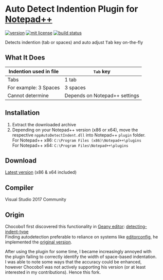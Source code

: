 # Auto Detect Indention Plugin for [Notepad++](https://notepad-plus-plus.org/)

[![version][version-img]][version-url]
[![mit license][license-img]][license-url]
[![build status][appveyor-img]][appveyor-url]

Detects indention (tab or spaces) and auto adjust <kbd>Tab</kbd> key on-the-fly

## What It Does

| Indention used in file | <kbd>Tab</kbd> key            |
| ---------------------- | ----------------------------- |
| Tabs                   | 1 tab                         |
| For example: 3 Spaces  | 3 spaces                      |
| Cannot determine       | Depends on Notepad++ settings |

## Installation
1. Extract the downloaded archive
2. Depending on your Notepad++ version (x86 or x64), move the respective `nppAutoDetectIndent.dll` into Notepad++ `plugin` folder.<br>
   For Notepad++ x86: `C:\Program Files (x86)\Notepad++\plugins`<br>
   For Notepad++ x64: `C:\Program Files\Notepad++\plugins`

## Download

[Latest version](./archive/1.0.zip) (x86 & x64 included)

## Compiler
Visual Studio 2017 Community

## Origin

Chocobo1 first discovered this functionality in [Geany editor](https://www.geany.org/): [detecting-indent-type](https://geany.org/manual/dev/#detecting-indent-type)<br>
Finding autodetection preferable to reliance on systems like [editorconfig](http://editorconfig.org/), he implemented the [original version](https://github.com/Chocobo1/nppAutoDetectIndent).

After using the plugin for some time, I became increasingly annoyed with the plugin failing to correctly identify the width of space-based indentation.  I was able to note some ways that the accuracy could be enhanced, however Chocobo1 was not actively supporting his version (or at least interested in my contributions).  Hence this fork.

[version-url]: https://github.com/evan-king/nppAutoDetectIndent/releases
[version-img]: https://img.shields.io/github/release/evan-king/nppAutoDetectIndent.svg?style=flat

[appveyor-url]: https://ci.appveyor.com/project/evan-king/nppAutoDetectIndent
[appveyor-img]: https://ci.appveyor.com/api/projects/status/github/evan-king/nppAutoDetectIndent?branch=master&svg=true

[license-url]: https://github.com/evan-king/nppAutoDetectIndent/blob/master/LICENSE
[license-img]: https://img.shields.io/aur/license/yaourt.svg?style=flat
